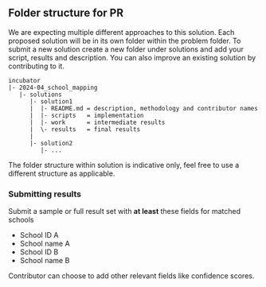 ## Folder structure for PR 
We are expecting multiple different approaches to this solution. Each proposed solution will be in its own folder within the problem folder. To submit a new solution create a new folder under solutions and add your script, results and description. You can also improve an existing solution by contributing to it.   

    incubator
    |- 2024-04_school_mapping 
       |- solutions
          |- solution1
          |  |- README.md = description, methodology and contributor names 
          |  |- scripts   = implementation
          |  |- work      = intermediate results 
          |  \- results   = final results
          |   
          |- solution2
             |- ...

The folder structure within solution is indicative only, feel free to use a different structure as applicable.


### Submitting results
Submit a sample or full result set with **at least** these fields for matched schools

- School ID A 
- School name A
- School ID B
- School name B

Contributor can choose to add other relevant fields like confidence scores.
